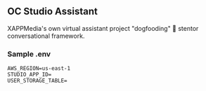 ## OC Studio Assistant

XAPPMedia's own virtual assistant project "dogfooding" 📣 stentor conversational framework.

### Sample .env

```
AWS_REGION=us-east-1
STUDIO_APP_ID=
USER_STORAGE_TABLE=
```
